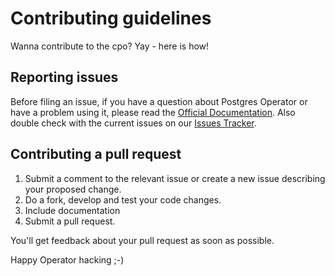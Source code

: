 # Contributing guidelines

Wanna contribute to the cpo? Yay - here is how!

## Reporting issues

Before filing an issue, if you have a question about Postgres Operator or have
a problem using it, please read the [Official Documentation](https://cybertec-postgresql.github.io/CYBERTEC-pg-operator/).
Also double check with the current issues on our [Issues Tracker](https://github.com/cybertec-postgresql/cybertec-pg-operator/issues).

## Contributing a pull request

1. Submit a comment to the relevant issue or create a new issue describing your
   proposed change.
2. Do a fork, develop and test your code changes.
3. Include documentation
4. Submit a pull request.

You'll get feedback about your pull request as soon as possible.

Happy Operator hacking ;-)
